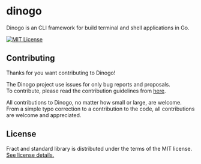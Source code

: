 # dinogo
Dinogo is an CLI framework for build terminal and shell applications in Go.

[![MIT License](https://img.shields.io/badge/license-MIT-blue.svg)](https://github.com/mertcandav/dinogo/blob/main/LICENSE)

<h2 id="goals">Contributing</h2>
Thanks for you want contributing to Dinogo!

The Dinogo project use issues for only bug reports and proposals. <br>
To contribute, please read the contribution guidelines from [here](https://github.com/mertcandav/dinogo/blob/main/CONTRIBUTING.md).

All contributions to Dinogo, no matter how small or large, are welcome. <br>
From a simple typo correction to a contribution to the code, all contributions are welcome and appreciated.


<h2 id="license">License</h2>

Fract and standard library is distributed under the terms of the MIT license. <br>
[See license details.](https://github.com/mertcandav/dinogo/blob/main/LICENSE)
